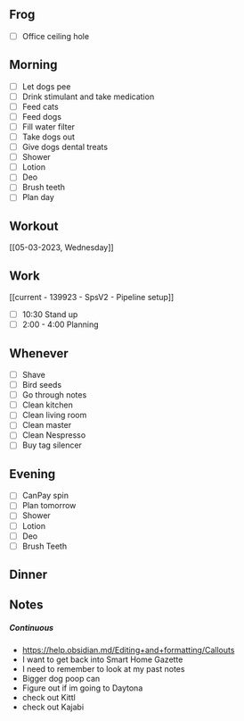 ## Frog
- [ ] Office ceiling hole

## Morning 
- [ ] Let dogs pee
- [ ] Drink stimulant and take medication
- [ ] Feed cats
- [ ] Feed dogs
- [ ] Fill water filter
- [ ] Take dogs out 
- [ ] Give dogs dental treats
- [ ] Shower
- [ ] Lotion
- [ ] Deo
- [ ] Brush teeth
- [ ] Plan day

## Workout 
[[05-03-2023, Wednesday]]

## Work
[[current - 139923 - SpsV2 -  Pipeline setup]]
- [ ] 10:30 Stand up
- [ ] 2:00 - 4:00 Planning 

## Whenever
- [ ] Shave
- [ ] Bird seeds
- [ ] Go through notes
- [ ] Clean kitchen
- [ ] Clean living room
- [ ] Clean master
- [ ] Clean Nespresso
- [ ] Buy tag silencer 

## Evening
- [ ] CanPay spin
- [ ] Plan tomorrow 
- [ ] Shower 
- [ ] Lotion 
- [ ] Deo 
- [ ] Brush Teeth 

## Dinner

## Notes 

##### Continuous
- https://help.obsidian.md/Editing+and+formatting/Callouts
- I want to get back into Smart Home Gazette
- I need to remember to look at my past notes 
- Bigger dog poop can
- Figure out if im going to Daytona 
- check out Kittl 
- check out Kajabi